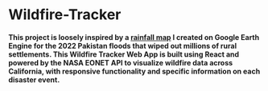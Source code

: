 # Wildfire-Tracker

#### This project is loosely inspired by a [rainfall map](https://code.earthengine.google.com/c71a1dd44f9b0532bacf43ac379ab33d) I created on Google Earth Engine for the 2022 Pakistan floods that wiped out millions of rural settlements. This Wildfire Tracker Web App is built using React and powered by the NASA EONET API to visualize wildfire data across California, with responsive functionality and specific information on each disaster event. 
